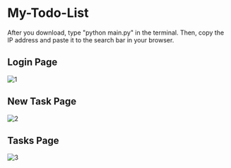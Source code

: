 # My-Todo-List
After you download, type "python main.py" in the terminal. Then, copy the IP address and paste it to the search bar in your browser.

## Login Page
![1](https://user-images.githubusercontent.com/108730135/223698890-1694fbfe-5ff9-4582-a163-2e7ecd700d46.png)

## New Task Page
![2](https://user-images.githubusercontent.com/108730135/223698930-b6ceb9d2-e1ce-4bca-ad9e-f06228dff68d.png)

## Tasks Page
![3](https://user-images.githubusercontent.com/108730135/223698963-0a367d62-f460-4947-9fee-b7b74c2380d6.png)
